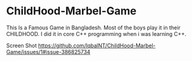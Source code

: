 # ChildHood-Marbel-Game
This Is a Famous Game in Bangladesh. Most of the boys play it in their CHILDHOOD. I did it in core C++ programming when i was learning C++.

Screen Shot
https://github.com/IqbalNT/ChildHood-Marbel-Game/issues/1#issue-386825734
